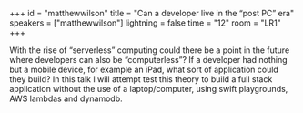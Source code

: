 +++
id = "matthewwilson"
title = "Can a developer live in the “post PC” era"
speakers = ["matthewwilson"]
lightning = false
time = "12"
room = "LR1"
+++

With the rise of “serverless” computing could there be a point in the future where developers can also be “computerless”? If a developer had nothing but a mobile device, for example an iPad, what sort of application could they build? In this talk I will attempt test this theory to build a full stack application without the use of a laptop/computer, using swift playgrounds, AWS lambdas and dynamodb.